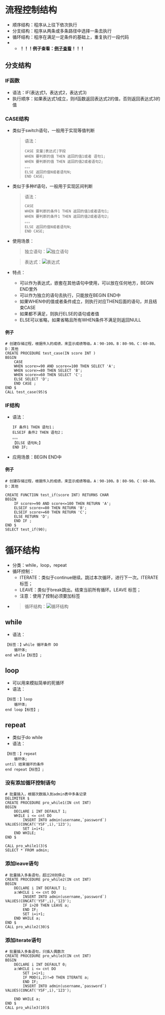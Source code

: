 # 流程控制结构
+ 顺序结构：程序从上往下依次执行
+ 分支结构：程序从两条或多条路径中选择一条去执行
+ 循环结构：程序在满足一定条件的基础上，重复执行一段代码
+ + **！！！例子查看：[例子查看](https://github.com/594301947/knowledge/blob/master/%E6%95%B0%E6%8D%AE%E5%BA%93/MySQL/code/%E6%B5%81%E7%A8%8B%E6%8E%A7%E5%88%B6.sql)！！！**

## 分支结构
### IF函数
+ 语法：IF(表达式1，表达式2，表达式3)
+ 执行顺序：如果表达式1成立，则if函数返回表达式2的值，否则返回表达式3的值

### CASE结构
+ 类似于switch语句，一般用于实现等值判断

    >  语法：
    >
    > ```
    > CASE 变量|表达式|字段
    > WHEN 要判断的值 THEN 返回的值1或者 语句1;
    > WHEN 要判断的值 THEN 返回的值2或者语句2;
    > 。。。
    > ELSE 返回的值N或者语句N;
    > END CASE;
    > ```
 
+ 类似于多种if语句，一般用于实现区间判断
  > 语法：
  >
  > ```
  > CASE 
  > WHEN 要判断的条件1 THEN 返回的值1或者语句1;
  > WHEN 要判断的条件1 THEN 返回的值2或者语句2;
  > 。。。
  > ELSE 返回的值N或者语句N;
  > END CASE;
  > ```

+ 使用场景：
  > 独立语句：![独立语句](https://github.com/594301947/knowledge/blob/master/%E6%95%B0%E6%8D%AE%E5%BA%93/MySQL/images/case%E7%8B%AC%E7%AB%8B%E8%AF%AD%E5%8F%A5.png)
  
  > 表达式：![表达式](https://github.com/594301947/knowledge/blob/master/%E6%95%B0%E6%8D%AE%E5%BA%93/MySQL/images/case%E8%A1%A8%E8%BE%BE%E5%BC%8F.png)

+ 特点：
  + 可以作为表达式，嵌套在其他语句中使用，可以放在任何地方，BEGIN END里外
  + 可以作为独立的语句去执行，只能放在BEGIN END中
  + 如果WHEN中的值或者条件成立，则执行对应THEN后面的语句，并且结束CASE
  + 如果都不满足，则执行ELSE的语句或者值
  + ELSE可以省略，如果省略且所有WHEN条件不满足则返回NULL

#### 例子
```
# 创建存储过程，根据传入的成绩，来显示成绩等级。A：90-100。B：80-90。C：60-80。D：其他
CREATE PROCEDURE test_case(IN score INT )
BEGIN 
    CASE 
    WHEN score>=90 AND score<=100 THEN SELECT 'A';
    WHEN score>=80 THEN SELECT 'B';
    WHEN score>=60 THEN SELECT 'C';
    ELSE SELECT 'D';
    END CASE ;
END $
CALL test_case(95)$
```

### IF结构

+ 语法：

  ```
  IF 条件1 THEN 语句1；
  ELSEIF 条件2 THEN 语句2；
  。。。
  【ELSE 语句N;】
  END IF;
  ```

+ 应用场景：BEGIN END中

#### 例子

```
# 创建存储过程，根据传入的成绩，来显示成绩等级。A：90-100。B：80-90。C：60-80。D：其他

CREATE FUNCTION test_if(score INT) RETURNS CHAR 
BEGIN  
    IF score>=90 AND score<=100 THEN RETURN 'A';
    ELSEIF score>=80 THEN RETURN 'B';
    ELSEIF score>=60 THEN RETURN 'C';
    ELSE RETURN 'D';
    END IF ;
END $
SELECT test_if(90);
```

# 循环结构
+ 分类：while，loop，repeat
+ 循环控制：
  + ITERATE：类似于continue继续。跳过本次循环，进行下一次。ITERATE 标签；
  + LEAVE：类似于break跳出。结束当前所有循环。LEAVE 标签；
  + 注意：使用了控制必须要加标签
+ > 循环结构：![循环结构](https://github.com/594301947/knowledge/blob/master/%E6%95%B0%E6%8D%AE%E5%BA%93/MySQL/images/%E5%BE%AA%E7%8E%AF%E7%BB%93%E6%9E%84.png)

## while
+ 语法：
```
【标签：】while 循环条件 DO
    循环体;
end while【标签】;
```

## loop
+ 可以用来模拟简单的死循环
+ 语法：
```
【标签：】loop
    循环体;
end loop【标签】;
```

## repeat 
+ 类似于do while
+ 语法：
```
【标签：】repeat
    循环体;
until 结束循环的条件
end repeat【标签】;
```

### 没有添加循环控制语句
```
# 批量插入，根据次数插入到admin表中多条记录
DELIMITER $
CREATE PROCEDURE pro_while1(IN cnt INT)
BEGIN  
    DECLARE i INT DEFAULT 1;
    WHILE i <= cnt DO
        INSERT INTO admin(username,`password`) VALUES(CONCAT('YSF',i),'123');
        SET i=i+1;
    END WHILE;
END $

CALL pro_while1(3)$
SELECT * FROM admin;
```

### 添加leave语句
```
# 批量插入多条语句，超过20则停止
CREATE PROCEDURE pro_while2(IN cnt INT)
BEGIN  
    DECLARE i INT DEFAULT 1;
    a:WHILE i <= cnt DO
        INSERT INTO admin(username,`password`) VALUES(CONCAT('YSF',i),'123');
        IF i>20 THEN LEAVE a;
        END IF;
        SET i=i+1;
    END WHILE a;
END $
CALL pro_while2(30)$
```

### 添加iterate语句
```
# 批量插入多条语句，只插入偶数次
CREATE PROCEDURE pro_while3(IN cnt INT)
BEGIN  
    DECLARE i INT DEFAULT 0;
    a:WHILE i <= cnt DO
        SET i=i+1;
        IF MOD(i,2)!=0 THEN ITERATE a;
        END IF;
        INSERT INTO admin(username,`password`) VALUES(CONCAT('YSF',i),'123');

    END WHILE a;
END $
CALL pro_while3(10)$
```